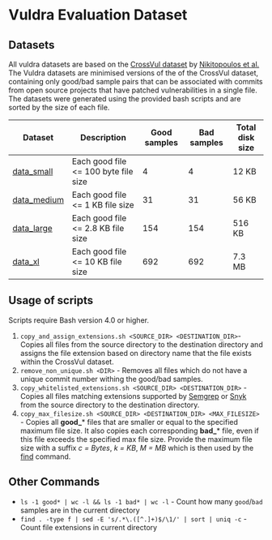 # Vuldra Evaluation Dataset

## Datasets

All vuldra datasets are based on the [CrossVul dataset](https://zenodo.org/records/4734050)
by [Nikitopoulos et al.](https://dl.acm.org/doi/10.1145/3468264.3473122) The Vuldra datasets are minimised versions of
the of the CrossVul dataset, containing only good/bad sample pairs that can be associated with commits from open source
projects that have patched vulnerabilities in a single file. The datasets were generated using the provided bash
scripts and are sorted by the size of each file.

| Dataset                    | Description                          | Good samples | Bad samples | Total disk size |
|----------------------------|--------------------------------------|--------------|-------------|-----------------|
| [data_small](data_small)   | Each good file <= 100 byte file size | 4            | 4           | 12 KB           |
| [data_medium](data_medium) | Each good file <= 1 KB file size     | 31           | 31          | 56 KB           |
| [data_large](data_large)   | Each good file <= 2.8 KB file size   | 154          | 154         | 516 KB          |
| [data_xl](data_xl)         | Each good file <= 10 KB file size    | 692          | 692         | 7.3 MB          |

## Usage of scripts

Scripts require Bash version 4.0 or higher.

1. `copy_and_assign_extensions.sh <SOURCE_DIR> <DESTINATION_DIR>`- Copies all files from the source
   directory to the destination directory and assigns the file extension based on directory name that the file exists
   within the CrossVul dataset.
2. `remove_non_unique.sh <DIR>` - Removes all files which do not have a unique commit number withing the good/bad
   samples.
3. `copy_whitelisted_extensions.sh <SOURCE_DIR> <DESTINATION_DIR>` - Copies all files matching extensions
   supported by [Semgrep](https://semgrep.dev/docs/supported-languages/)
   or [Snyk](https://docs.snyk.io/scan-using-snyk/supported-languages-and-frameworks) from the source directory to the
   destination directory.
4. `copy_max_filesize.sh <SOURCE_DIR> <DESTINATION_DIR> <MAX_FILESIZE>` - Copies all **good_*** files that are smaller
   or equal to the specified maximum file size. It also copies each corresponding **bad_*** file, even if this file
   exceeds the specified max file size. Provide the maximum file size with a suffix _c = Bytes_, _k = KB_, _M = MB_
   which is then used by the [find](https://man7.org/linux/man-pages/man1/find.1.html) command.

## Other Commands

- `ls -1 good* | wc -l && ls -1 bad* | wc -l` - Count how many `good`/`bad` samples are in the current directory
- `find . -type f | sed -E 's/.*\.([^.]+)$/\1/' | sort | uniq -c` - Count file extensions in current directory